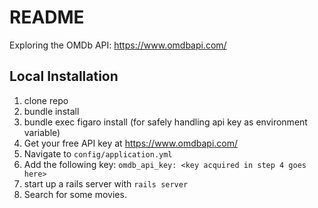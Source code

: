 # README

Exploring the OMDb API: https://www.omdbapi.com/

## Local Installation

1. clone repo
2. bundle install
3. bundle exec figaro install (for safely handling api key as environment variable)
4. Get your free API key at https://www.omdbapi.com/
5. Navigate to `config/application.yml`
6. Add the following key: `omdb_api_key: <key acquired in step 4 goes here>`
7. start up a rails server with `rails server`
8. Search for some movies.

